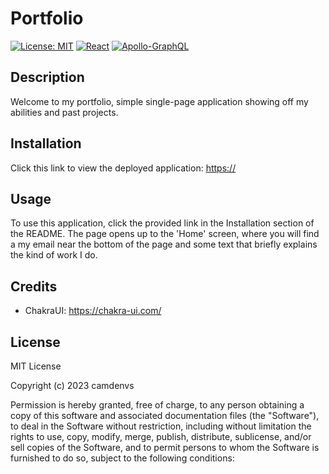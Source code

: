# Portfolio
[![License: MIT](https://img.shields.io/badge/License-MIT-yellow.svg)](https://opensource.org/licenses/MIT)
[![React](https://img.shields.io/badge/react-%2320232a.svg?style=for-the-badge&logo=react&logoColor=%2361DAFB)](https://reactjs.org/)
[![Apollo-GraphQL](https://img.shields.io/badge/-ApolloGraphQL-311C87?style=for-the-badge&logo=apollo-graphql)](https://www.apollographql.com/)
## Description 
Welcome to my portfolio, simple single-page application showing off my abilities and past projects.

## Installation
Click this link to view the deployed application: [https://](https://camdenvs.github.io/portfolio_v3/)

## Usage
To use this application, click the provided link in the Installation section of the README. The page opens up to the 'Home' screen, where you will find a my email near the bottom of the page and some text that briefly explains the kind of work I do.


## Credits
* ChakraUI: https://chakra-ui.com/

## License
MIT License

Copyright (c) 2023 camdenvs

Permission is hereby granted, free of charge, to any person obtaining a copy
of this software and associated documentation files (the "Software"), to deal
in the Software without restriction, including without limitation the rights
to use, copy, modify, merge, publish, distribute, sublicense, and/or sell
copies of the Software, and to permit persons to whom the Software is
furnished to do so, subject to the following conditions:
